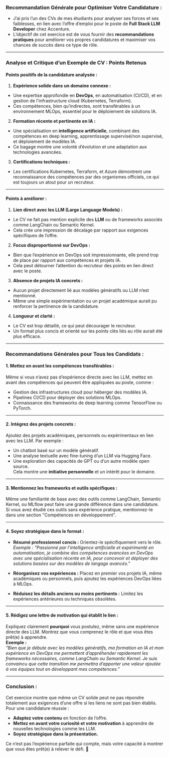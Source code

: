 ### **Recommandation Générale pour Optimiser Votre Candidature :**

- J’ai pris l’un des CVs de mes étudiants pour analyser ses forces et ses faiblesses, en lien avec l’offre d’emploi pour le poste de **Full Stack LLM Developer** chez Accenture. 
- L’objectif de cet exercice est de vous fournir des **recommandations pratiques** pour améliorer vos propres candidatures et maximiser vos chances de succès dans ce type de rôle.

---

### **Analyse et Critique d’un Exemple de CV : Points Retenus**

#### **Points positifs de la candidature analysée :**
1. **Expérience solide dans un domaine connexe :**

- Une expertise approfondie en **DevOps**, en automatisation (CI/CD), et en gestion de l'infrastructure cloud (Kubernetes, Terraform). 
- Ces compétences, bien qu’indirectes, sont transférables à un environnement MLOps, essentiel pour le déploiement de solutions IA.

2. **Formation récente et pertinente en IA :**

- Une spécialisation en **intelligence artificielle**, combinant des compétences en deep learning, apprentissage supervisé/non supervisé, et déploiement de modèles IA. 
- Ce bagage montre une volonté d’évolution et une adaptation aux technologies avancées.

3. **Certifications techniques :**
  
- Les certifications Kubernetes, Terraform, et Azure démontrent une reconnaissance des compétences par des organismes officiels, ce qui est toujours un atout pour un recruteur.

---

#### **Points à améliorer :**

1. **Lien direct avec les LLM (Large Language Models) :**

- Le CV ne fait pas mention explicite des **LLM** ou de frameworks associés comme LangChain ou Semantic Kernel. 
- Cela crée une impression de décalage par rapport aux exigences spécifiques de l’offre.

2. **Focus disproportionné sur DevOps :**
  
- Bien que l’expérience en DevOps soit impressionnante, elle prend trop de place par rapport aux compétences et projets IA. 
- Cela peut détourner l’attention du recruteur des points en lien direct avec le poste.

3. **Absence de projets IA concrets :**

- Aucun projet directement lié aux modèles génératifs ou LLM n’est mentionné. 
- Même une simple expérimentation ou un projet académique aurait pu renforcer la pertinence de la candidature.

4. **Longueur et clarté :**
  
- Le CV est trop détaillé, ce qui peut décourager le recruteur. 
- Un format plus concis et orienté sur les points clés liés au rôle aurait été plus efficace.

---

### **Recommandations Générales pour Tous les Candidats :**

#### **1. Mettez en avant les compétences transférables :**
Même si vous n’avez pas d’expérience directe avec les LLM, mettez en avant des compétences qui peuvent être appliquées au poste, comme :  
- Gestion des infrastructures cloud pour héberger des modèles IA.  
- Pipelines CI/CD pour déployer des solutions MLOps.  
- Connaissance des frameworks de deep learning comme TensorFlow ou PyTorch.

---

#### **2. Intégrez des projets concrets :**
Ajoutez des projets académiques, personnels ou expérimentaux en lien avec les LLM. Par exemple :  
- Un chatbot basé sur un modèle génératif.  
- Une analyse textuelle avec fine-tuning d’un LLM via Hugging Face.  
- Une exploration des capacités de GPT ou d’un autre modèle open source.  
Cela montre une **initiative personnelle** et un intérêt pour le domaine.

---

#### **3. Mentionnez les frameworks et outils spécifiques :**
Même une familiarité de base avec des outils comme LangChain, Semantic Kernel, ou MLflow peut faire une grande différence dans une candidature. Si vous avez étudié ces outils sans expérience pratique, mentionnez-le dans une section "Compétences en développement".

---

#### **4. Soyez stratégique dans le format :**
- **Résumé professionnel concis :** Orientez-le spécifiquement vers le rôle.  
  _Exemple : "Passionné par l’intelligence artificielle et expérimenté en automatisation, je combine des compétences avancées en DevOps avec une spécialisation récente en IA, pour concevoir et déployer des solutions basées sur des modèles de langage avancés."_  

- **Réorganisez vos expériences :** Placez en premier vos projets IA, même académiques ou personnels, puis ajoutez les expériences DevOps liées à MLOps.  
- **Réduisez les détails anciens ou moins pertinents :** Limitez les expériences antérieures ou techniques obsolètes.

---

#### **5. Rédigez une lettre de motivation qui établit le lien :**
Expliquez clairement **pourquoi** vous postulez, même sans une expérience directe des LLM. Montrez que vous comprenez le rôle et que vous êtes prêt(e) à apprendre.  
**Exemple :**  
_"Bien que je débute avec les modèles génératifs, ma formation en IA et mon expérience en DevOps me permettent d’appréhender rapidement les frameworks nécessaires, comme LangChain ou Semantic Kernel. Je suis convaincu que cette transition me permettra d’apporter une valeur ajoutée à vos équipes tout en développant mes compétences."_  

---

### **Conclusion :**

Cet exercice montre que même un CV solide peut ne pas répondre totalement aux exigences d’une offre si les liens ne sont pas bien établis. Pour une candidature réussie :  
- **Adaptez votre contenu** en fonction de l’offre.  
- **Mettez en avant votre curiosité et votre motivation** à apprendre de nouvelles technologies comme les LLM.  
- **Soyez stratégique dans la présentation.**

Ce n’est pas l’expérience parfaite qui compte, mais votre capacité à montrer que vous êtes prêt(e) à relever le défi. 🚀
